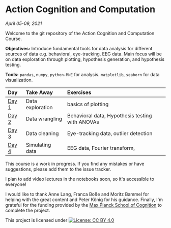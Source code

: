 # Action Cognition and Computation

_April 05-09, 2021_

Welcome to the git repository of the Action Cognition and Computation Course.

**Objectives:** Introduce fundamental tools for data analysis for different sources of data e.g. behavioral, eye-tracking, EEG data. Main focus will be on data exploration through plotting, hypothesis generation, and hypothesis testing.

**Tools:**  `pandas`, `numpy`, `python-MNE` for analysis. `matplotlib`, `seaborn` for data visualization.

| Day     | Take Away     | Exercises |
| :------------- | :------------- | :----------------|
| [Day 1](https://github.com/ashimakeshava/ACC_SS2021/tree/main/Tutorials/Day-01)          | Data exploration  | basics of plotting|
| [Day 2](https://github.com/ashimakeshava/ACC_SS2021/tree/main/Tutorials/Day-02)          | Data wrangling | Behavioral data, Hypothesis testing with ANOVAs |
| [Day 3](https://github.com/ashimakeshava/ACC_SS2021/tree/main/Tutorials/Day-03)        | Data cleaning | Eye-tracking data, outlier detection|
| [Day 4](https://github.com/ashimakeshava/ACC_SS2021/tree/main/Tutorials/Day-04)          | Simulating data | EEG data, Fourier transform, |


This course is a work in progress. If you find any mistakes or have suggestions, please add them to the issue tracker.

I plan to add video lectures in the notebooks soon, so it's accessible to everyone!





I would like to thank Anne Lang, Franca Boße and Moritz Bammel for helping with the great content and Peter König for his guidance. Finally, I'm grateful for the funding provided by the [Max Planck School of Cognition](https://www.maxplanckschools.de/en/cognition) to complete the project.

This project is licensed under
 [![License: CC BY 4.0](https://img.shields.io/badge/License-CC%20BY%204.0-lightgrey.svg)](https://creativecommons.org/licenses/by/4.0/)
